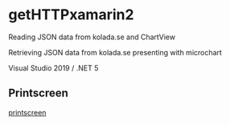 # getHTTPxamarin2
Reading JSON data from kolada.se and ChartView

Retrieving JSON data from kolada.se
presenting with microchart

Visual Studio 2019 / .NET 5

## Printscreen
[printscreen](prscr_kolada_app.png)
